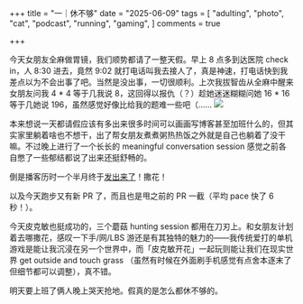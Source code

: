 +++
title = "一｜休不够"
date = "2025-06-09"
tags = [
    "adulting",
    "photo",
    "cat",
    "podcast",
    "running",
    "gaming",
]
comments = true

+++

今天女朋友全麻做胃镜，我们顺势都请了一整天假。早上 8 点多到达医院 check in，人 8:30 进去，竟然 9:02 就打电话叫我去接人了，真是神速，打电话快到我差点以为不会出事了吧。当然是没出事，一切很顺利。上次我拔智齿从全麻中醒来女朋友问我 4 * 4 等于几我说 8，这回得以报仇（？）趁她迷迷糊糊问她 16 * 16 等于几她说 196，虽然感觉好像比给我的题难一些吧（……
![](https://media.douchi.space/douchi/media_attachments/files/114/657/698/134/475/031/original/3efd9eb4c982e3ad.png)

本来想说一天都请假应该有多出来很多时间可以画画写博客甚至加班什么的，但其实家里躺着啥也不想干，出了帮女朋友煮煮粥热热饭之外就是自己也躺着了没干嘛。不过晚上进行了一个长长的 meaningful conversation session 感觉之前各自憋了一些郁结都说了出来还挺舒畅的。

倒是播客历时一个半月终于[发出来了](https://douchi.space/@mtfront/114655681796504853)！撒花！

以及今天跑步又有新 PR 了，而且也是甩之前的 PR 一截（平均 pace 快了 6 秒！）。

今天皮克敏也挺成功的，三个蘑菇 hunting session 都用在刀刃上。和女朋友计划着去哪撒花，感叹一下手/网/LBS 游还是有其独特的魅力的——我传统爱打的单机游戏是能让我沉浸在另一个世界中，而「皮克敏开花」一起玩则能让我们在现实世界 get outside and touch grass （虽然有时候在外面刷手机感觉有点舍本逐末了但细节都可以调整），真不错。

明天要上班了俩人晚上哭天抢地。假真的是怎么都休不够的。